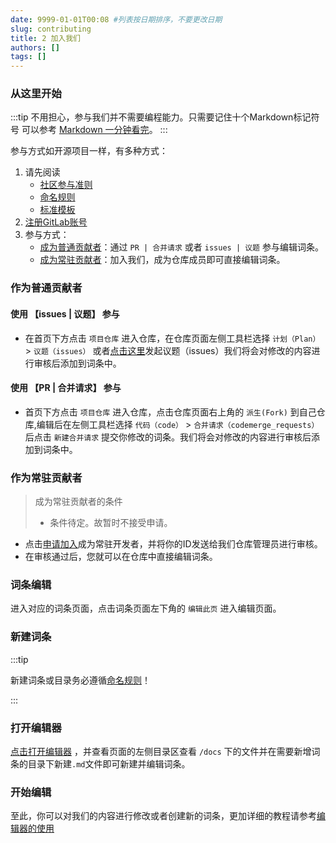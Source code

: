 ```yaml
---
date: 9999-01-01T00:08 #列表按日期排序，不要更改日期
slug: contributing
title: 2 加入我们
authors: []
tags: []
---
```


### 从这里开始

:::tip
不用担心，参与我们并不需要编程能力。只需要记住十个Markdown标记符号
可以参考 [Markdown 一分钟看完](https://markdown.com.cn/basic-syntax/)。
:::

参与方式如开源项目一样，有多种方式：
1. 请先阅读
    - [社区参与准则](/blog/rules)
    - [命名规则](../docs/demo/intro#命名规则)
    - [标准模板](#) 
2. [注册GitLab账号](https://gitlab.com/-/trial_registrations/new?glm_source=about.gitlab.com&glm_content=default-saas-trial)
3. 参与方式：
    - [成为普通贡献者](#如何成为普通贡献者)：通过 `PR | 合并请求` 或者 `issues | 议题` 参与编辑词条。
    - [成为常驻贡献者](#如何成为常驻贡献者)：加入我们，成为仓库成员即可直接编辑词条。

### 作为普通贡献者

#### 使用 【issues | 议题】 参与

- 在首页下方点击 `项目仓库` 进入仓库，在仓库页面左侧工具栏选择 `计划（Plan）` > `议题（issues）` 或者[点击这里](https://gitlab.com/jimmykmi/miot-wiki/-/issues)发起议题（issues）我们将会对修改的内容进行审核后添加到词条中。

#### 使用 【PR | 合并请求】 参与

- 首页下方点击 `项目仓库` 进入仓库，点击仓库页面右上角的 `派生(Fork)` 到自己仓库,编辑后在左侧工具栏选择 `代码（code）` > `合并请求（codemerge_requests）`后点击 `新建合并请求` 提交你修改的词条。我们将会对修改的内容进行审核后添加到词条中。


### 作为常驻贡献者  

> 成为常驻贡献者的条件  
> - 条件待定。故暂时不接受申请。


- 点击[申请加入](#)成为常驻开发者，并将你的ID发送给我们仓库管理员进行审核。
- 在审核通过后，您就可以在仓库中直接编辑词条。  


### 词条编辑  

进入对应的词条页面，点击词条页面左下角的 `编辑此页` 进入编辑页面。

### 新建词条

:::tip

新建词条或目录务必遵循[命名规则](../docs/demo/intro#命名规则)！

:::

### 打开编辑器

 [点击打开编辑器](https://gitlab.com/-/ide/project/jimmykmi/miot-wiki/edit/main/-/) ，并查看页面的左侧目录区查看 `/docs` 下的文件并在需要新增词条的目录下新建`.md`文件即可新建并编辑词条。


### 开始编辑

至此，你可以对我们的内容进行修改或者创建新的词条，更加详细的教程请参考[编辑器的使用](https://miot.wiki/docs/demo/intro) 